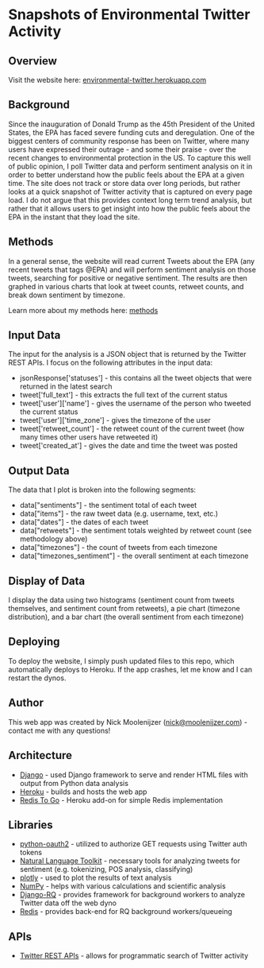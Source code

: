 # Snapshots of Environmental Twitter Activity
## Overview
Visit the website here: [environmental-twitter.herokuapp.com](https://environmental-twitter.herokuapp.com/)

## Background
Since the inauguration of Donald Trump as the 45th President of the United States, the EPA has faced severe funding cuts and deregulation. One of the biggest centers of community response has been on Twitter, where many users have expressed their outrage - and some their praise - over the recent changes to environmental protection in the US. To capture this well of public opinion, I poll Twitter data and perform sentiment analysis on it in order to better understand how the public feels about the EPA at a given time. The site does not track or store data over long periods, but rather looks at a quick snapshot of Twitter activity that is captured on every page load. I do not argue that this provides context long term trend analysis, but rather that it allows users to get insight into how the public feels about the EPA in the instant that they load the site.

## Methods
In a general sense, the website will read current Tweets about the EPA (any recent tweets that tags @EPA) and will perform sentiment analysis on those tweets, searching for positive or negative sentiment. The results are then graphed in various charts that look at tweet counts, retweet counts, and break down sentiment by timezone.

Learn more about my methods here: [methods](https://environmental-twitter.herokuapp.com/methods/)

## Input Data
The input for the analysis is a JSON object that is returned by the Twitter REST APIs. I focus on the following attributes in the input data:
- jsonResponse['statuses'] - this contains all the tweet objects that were returned in the latest search
- tweet['full_text'] - this extracts the full text of the current status
- tweet['user']['name'] - gives the username of the person who tweeted the current status
- tweet['user']['time_zone'] - gives the timezone of the user
- tweet['retweet_count'] - the retweet count of the current tweet (how many times other users have retweeted it)
- tweet['created_at'] - gives the date and time the tweet was posted

## Output Data
The data that I plot is broken into the following segments:
- data["sentiments"] - the sentiment total of each tweet
- data["items"] - the raw tweet data (e.g. username, text, etc.)
- data["dates"] - the dates of each tweet
- data["retweets"] - the sentiment totals weighted by retweet count (see methodology above)
- data["timezones"] - the count of tweets from each timezone
- data["timezones_sentiment"] - the overall sentiment at each timezone

## Display of Data
I display the data using two histograms (sentiment count from tweets themselves, and sentiment count from retweets), a pie chart (timezone distribution), and a bar chart (the overall sentiment from each timezone)

## Deploying
To deploy the website, I simply push updated files to this repo, which automatically deploys to Heroku. If the app crashes, let me know and I can restart the dynos.

## Author
This web app was created by Nick Moolenijzer (nick@moolenijzer.com) - contact me with any questions!

## Architecture
- [Django](https://www.djangoproject.com/) - used Django framework to serve and render HTML files with output from Python data analysis
- [Heroku](http://heroku.com) - builds and hosts the web app
- [Redis To Go](https://elements.heroku.com/addons/redistogo) - Heroku add-on for simple Redis implementation

## Libraries
- [python-oauth2](https://github.com/joestump/python-oauth2) - utilized to authorize GET requests using Twitter auth tokens
- [Natural Language Toolkit](http://www.nltk.org/) - necessary tools for analyzing tweets for sentiment (e.g. tokenizing, POS analysis, classifying)
- [plotly](https://plot.ly/) - used to plot the results of text analysis
- [NumPy](http://www.numpy.org/) - helps with various calculations and scientific analysis
- [Django-RQ](https://github.com/ui/django-rq) - provides framework for background workers to analyze Twitter data off the web dyno
- [Redis](https://redis.io/) - provides back-end for RQ background workers/queueing

## APIs
- [Twitter REST APIs](https://dev.twitter.com/rest/public) - allows for programmatic search of Twitter activity
